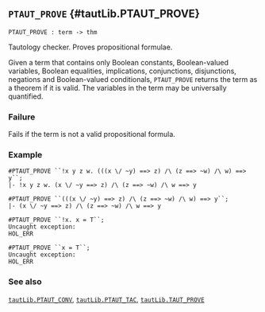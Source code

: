 ## `PTAUT_PROVE` {#tautLib.PTAUT_PROVE}


```
PTAUT_PROVE : term -> thm
```



Tautology checker. Proves propositional formulae.


Given a term that contains only Boolean constants, Boolean-valued variables,
Boolean equalities, implications, conjunctions, disjunctions, negations and
Boolean-valued conditionals, `PTAUT_PROVE` returns the term as a theorem if it
is valid. The variables in the term may be universally quantified.

### Failure

Fails if the term is not a valid propositional formula.

### Example

    
    #PTAUT_PROVE ``!x y z w. (((x \/ ~y) ==> z) /\ (z ==> ~w) /\ w) ==> y``;
    |- !x y z w. (x \/ ~y ==> z) /\ (z ==> ~w) /\ w ==> y
    
    #PTAUT_PROVE ``(((x \/ ~y) ==> z) /\ (z ==> ~w) /\ w) ==> y``;
    |- (x \/ ~y ==> z) /\ (z ==> ~w) /\ w ==> y
    
    #PTAUT_PROVE ``!x. x = T``;
    Uncaught exception:
    HOL_ERR
    
    #PTAUT_PROVE ``x = T``;
    Uncaught exception:
    HOL_ERR
    

### See also

[`tautLib.PTAUT_CONV`](#tautLib.PTAUT_CONV), [`tautLib.PTAUT_TAC`](#tautLib.PTAUT_TAC), [`tautLib.TAUT_PROVE`](#tautLib.TAUT_PROVE)

